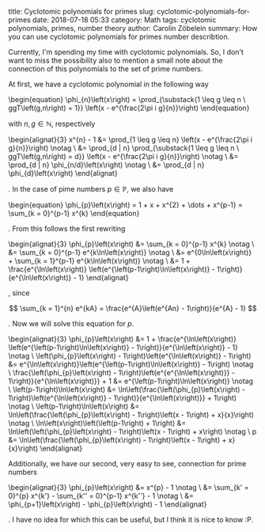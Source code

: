 title:      Cyclotomic polynomials for primes
slug:       cyclotomic-polynomials-for-primes
date:       2018-07-18 05:33
category:   Math
tags:       cyclotomic polynomials, primes, number theory
author:     Carolin Zöbelein
summary:    How you can use cyclotomic polynomials for primes number describtion.

Currently, I'm spending my time with cyclotomic polynomials. So, I don't want to
miss the possibility also to mention a small note about the connection of this
polynomials to the set of prime numbers.  

At first, we have a cyclotomic polynomial in the following way

\begin{equation}
    \phi_{n}\left(x\right) = \prod_{\substack{1 \leq g \leq n \\ ggT\left(g,n\right) = 1}}
    \left(x - e^{\frac{2\pi i g}{n}}\right)
\end{equation}

with $n, g \in \mathbb{N}$, respectively

\begin{alignat}{3}
    x^{n} - 1 &= \prod_{1 \leq g \leq n} \left(x - e^{\frac{2\pi i g}{n}}\right) \notag \\
    &= \prod_{d | n} \prod_{\substack{1 \leq g \leq n \\ ggT\left(g,n\right) = d}} \left(x - e^{\frac{2\pi i g}{n}}\right) \notag \\
    &= \prod_{d | n} \phi_{n/d}\left(x\right) \notag \\
    &= \prod_{d | n} \phi_{d}\left(x\right)
\end{alignat}

. In the case of pime numbers $p \in \mathbb{P}$, we also have 

\begin{equation}
    \phi_{p}\left(x\right) = 1 + x + x^{2} + \dots + x^{p-1} = \sum_{k =
    0}^{p-1} x^{k}
\end{equation}

. From this follows the first rewriting

\begin{alignat}{3}
    \phi_{p}\left(x\right) &= \sum_{k = 0}^{p-1} x^{k} \notag \\
    &= \sum_{k = 0}^{p-1} e^{k\ln\left(x\right)} \notag \\
    &= e^{0\ln\left(x\right)} + \sum_{k = 1}^{p-1} e^{k\ln\left(x\right)}
    \notag \\
    &= 1 + \frac{e^{\ln\left(x\right)} \left(e^{\left(p-1\right)\ln\left(x\right)} - 1\right)}{e^{\ln\left(x\right)} - 1}
\end{alignat}

, since 

$$
    \sum_{k = 1}^{n} e^{kA} = \frac{e^{A}\left(e^{An} - 1\right)}{e^{A} - 1}
$$

. Now we will solve this equation for $p$.

\begin{alignat}{3}
    \phi_{p}\left(x\right) &= 1 + \frac{e^{\ln\left(x\right)} \left(e^{\left(p-1\right)\ln\left(x\right)} - 1\right)}{e^{\ln\left(x\right)} - 1} \notag \\
    \left(\phi_{p}\left(x\right) - 1\right)\left(e^{\ln\left(x\right)} - 1\right) &=
    e^{\ln\left(x\right)}\left(e^{\left(p-1\right)\ln\left(x\right)} - 1\right)
    \notag \\
    \frac{\left(\phi_{p}\left(x\right) - 1\right)\left(e^{e^{\ln\left(x\right)}} - 1\right)}{e^{\ln\left(x\right)}} + 1 &= e^{\left(p-1\right)\ln\left(x\right)} \notag \\
    \left(p-1\right)\ln\left(x\right) &= \ln\left(\frac{\left(\phi_{p}\left(x\right) - 1\right)\left(e^{\ln\left(x\right)} - 1\right)}{e^{\ln\left(x\right)}} + 1\right) \notag \\
    \left(p-1\right)\ln\left(x\right) &= \ln\left(\frac{\left(\phi_{p}\left(x\right) - 1\right)\left(x - 1\right) + x}{x}\right) \notag \\
    \ln\left(x\right)\left(\left(p-1\right) + 1\right) &=
    \ln\left(\left(\phi_{p}\left(x\right) - 1\right)\left(x - 1\right) + x\right) \notag \\
    p &= \ln\left(\frac{\left(\phi_{p}\left(x\right) - 1\right)\left(x - 1\right) + x}{x}\right)
\end{alignat}

Additionally, we have our second, very easy to see, connection for prime numbers

\begin{alignat}{3}
    \phi_{p}\left(x\right) &= x^{p} - 1 \notag \\
    &= \sum_{k' = 0}^{p} x^{k'} - \sum_{k'' = 0}^{p-1} x^{k''} - 1 \notag \\
    &= \phi_{p+1}\left(x\right) - \phi_{p}\left(x\right) - 1
\end{alignat}

. I have no idea for which this can be useful, but I think it is nice to know :P.


